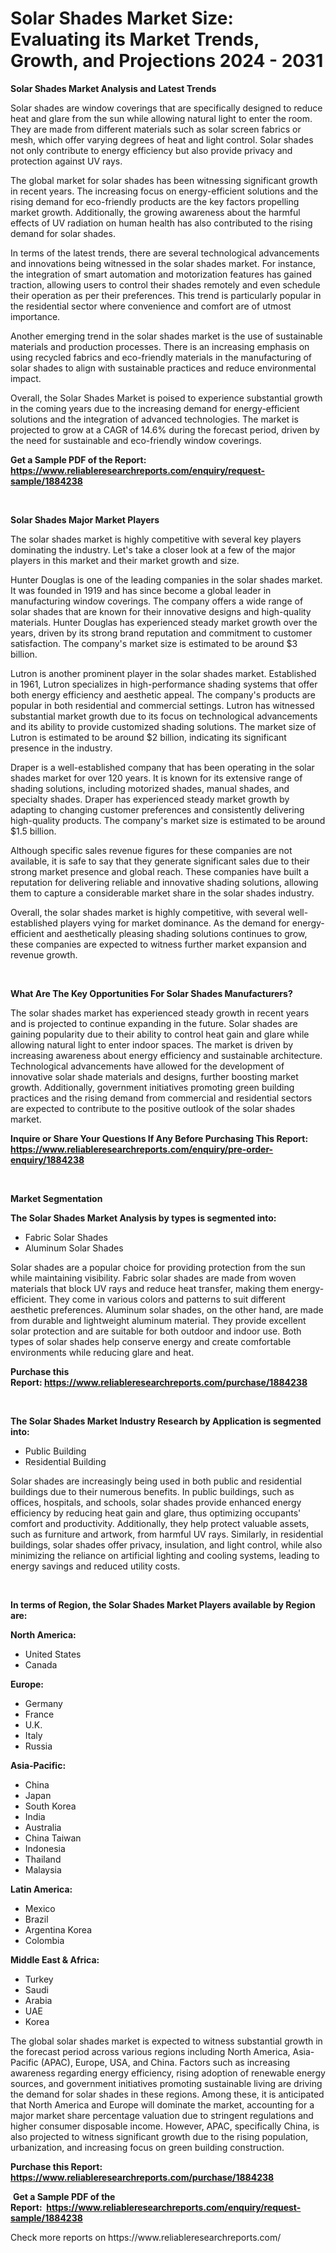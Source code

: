 <p><h1>Solar Shades Market Size: Evaluating its Market Trends, Growth, and Projections 2024 - 2031</h1></p><p><strong>Solar Shades Market Analysis and Latest Trends</strong></p>
<p><p>Solar shades are window coverings that are specifically designed to reduce heat and glare from the sun while allowing natural light to enter the room. They are made from different materials such as solar screen fabrics or mesh, which offer varying degrees of heat and light control. Solar shades not only contribute to energy efficiency but also provide privacy and protection against UV rays.</p><p>The global market for solar shades has been witnessing significant growth in recent years. The increasing focus on energy-efficient solutions and the rising demand for eco-friendly products are the key factors propelling market growth. Additionally, the growing awareness about the harmful effects of UV radiation on human health has also contributed to the rising demand for solar shades.</p><p>In terms of the latest trends, there are several technological advancements and innovations being witnessed in the solar shades market. For instance, the integration of smart automation and motorization features has gained traction, allowing users to control their shades remotely and even schedule their operation as per their preferences. This trend is particularly popular in the residential sector where convenience and comfort are of utmost importance.</p><p>Another emerging trend in the solar shades market is the use of sustainable materials and production processes. There is an increasing emphasis on using recycled fabrics and eco-friendly materials in the manufacturing of solar shades to align with sustainable practices and reduce environmental impact.</p><p>Overall, the Solar Shades Market is poised to experience substantial growth in the coming years due to the increasing demand for energy-efficient solutions and the integration of advanced technologies. The market is projected to grow at a CAGR of 14.6% during the forecast period, driven by the need for sustainable and eco-friendly window coverings.</p></p>
<p><strong>Get a Sample PDF of the Report:&nbsp; <a href="https://www.reliableresearchreports.com/enquiry/request-sample/1884238">https://www.reliableresearchreports.com/enquiry/request-sample/1884238</a></strong></p>
<p>&nbsp;</p>
<p><strong>Solar Shades Major Market Players</strong></p>
<p><p>The solar shades market is highly competitive with several key players dominating the industry. Let's take a closer look at a few of the major players in this market and their market growth and size.</p><p>Hunter Douglas is one of the leading companies in the solar shades market. It was founded in 1919 and has since become a global leader in manufacturing window coverings. The company offers a wide range of solar shades that are known for their innovative designs and high-quality materials. Hunter Douglas has experienced steady market growth over the years, driven by its strong brand reputation and commitment to customer satisfaction. The company's market size is estimated to be around $3 billion.</p><p>Lutron is another prominent player in the solar shades market. Established in 1961, Lutron specializes in high-performance shading systems that offer both energy efficiency and aesthetic appeal. The company's products are popular in both residential and commercial settings. Lutron has witnessed substantial market growth due to its focus on technological advancements and its ability to provide customized shading solutions. The market size of Lutron is estimated to be around $2 billion, indicating its significant presence in the industry.</p><p>Draper is a well-established company that has been operating in the solar shades market for over 120 years. It is known for its extensive range of shading solutions, including motorized shades, manual shades, and specialty shades. Draper has experienced steady market growth by adapting to changing customer preferences and consistently delivering high-quality products. The company's market size is estimated to be around $1.5 billion.</p><p>Although specific sales revenue figures for these companies are not available, it is safe to say that they generate significant sales due to their strong market presence and global reach. These companies have built a reputation for delivering reliable and innovative shading solutions, allowing them to capture a considerable market share in the solar shades industry.</p><p>Overall, the solar shades market is highly competitive, with several well-established players vying for market dominance. As the demand for energy-efficient and aesthetically pleasing shading solutions continues to grow, these companies are expected to witness further market expansion and revenue growth.</p></p>
<p>&nbsp;</p>
<p><strong>What Are The Key Opportunities For Solar Shades Manufacturers?</strong></p>
<p><p>The solar shades market has experienced steady growth in recent years and is projected to continue expanding in the future. Solar shades are gaining popularity due to their ability to control heat gain and glare while allowing natural light to enter indoor spaces. The market is driven by increasing awareness about energy efficiency and sustainable architecture. Technological advancements have allowed for the development of innovative solar shade materials and designs, further boosting market growth. Additionally, government initiatives promoting green building practices and the rising demand from commercial and residential sectors are expected to contribute to the positive outlook of the solar shades market.</p></p>
<p><strong>Inquire or Share Your Questions If Any Before Purchasing This Report: <a href="https://www.reliableresearchreports.com/enquiry/pre-order-enquiry/1884238">https://www.reliableresearchreports.com/enquiry/pre-order-enquiry/1884238</a></strong></p>
<p>&nbsp;</p>
<p><strong>Market Segmentation</strong></p>
<p><strong>The Solar Shades Market Analysis by types is segmented into:</strong></p>
<p><ul><li>Fabric Solar Shades</li><li>Aluminum Solar Shades</li></ul></p>
<p><p>Solar shades are a popular choice for providing protection from the sun while maintaining visibility. Fabric solar shades are made from woven materials that block UV rays and reduce heat transfer, making them energy-efficient. They come in various colors and patterns to suit different aesthetic preferences. Aluminum solar shades, on the other hand, are made from durable and lightweight aluminum material. They provide excellent solar protection and are suitable for both outdoor and indoor use. Both types of solar shades help conserve energy and create comfortable environments while reducing glare and heat.</p></p>
<p><strong>Purchase this Report:&nbsp;<a href="https://www.reliableresearchreports.com/purchase/1884238">https://www.reliableresearchreports.com/purchase/1884238</a></strong></p>
<p>&nbsp;</p>
<p><strong>The Solar Shades Market Industry Research by Application is segmented into:</strong></p>
<p><ul><li>Public Building</li><li>Residential Building</li></ul></p>
<p><p>Solar shades are increasingly being used in both public and residential buildings due to their numerous benefits. In public buildings, such as offices, hospitals, and schools, solar shades provide enhanced energy efficiency by reducing heat gain and glare, thus optimizing occupants' comfort and productivity. Additionally, they help protect valuable assets, such as furniture and artwork, from harmful UV rays. Similarly, in residential buildings, solar shades offer privacy, insulation, and light control, while also minimizing the reliance on artificial lighting and cooling systems, leading to energy savings and reduced utility costs.</p></p>
<p>&nbsp;</p>
<p><strong>In terms of Region, the Solar Shades Market Players available by Region are:</strong></p>
<p>
    <p> <strong> North America: </strong>
        <ul>
            <li>United States</li>
            <li>Canada</li>
        </ul>
        </p> 
    <p> <strong> Europe: </strong>
        <ul>
            <li>Germany</li>
            <li>France</li>
            <li>U.K.</li>
            <li>Italy</li>
            <li>Russia</li>
        </ul>
        </p> 
    <p> <strong> Asia-Pacific: </strong>
        <ul>
            <li>China</li>
            <li>Japan</li>
            <li>South Korea</li>
            <li>India</li>
            <li>Australia</li>
            <li>China Taiwan</li>
            <li>Indonesia</li>
            <li>Thailand</li>
            <li>Malaysia</li>
        </ul>
        </p> 
    <p> <strong> Latin America: </strong>
        <ul>
            <li>Mexico</li>
            <li>Brazil</li>
            <li>Argentina Korea</li>
            <li>Colombia</li>
        </ul>
        </p> 
    <p> <strong> Middle East & Africa: </strong>
        <ul>
            <li>Turkey</li>
            <li>Saudi</li>
            <li>Arabia</li>
            <li>UAE</li>
            <li>Korea</li>
        </ul>
    </p>
    </p>
<p><p>The global solar shades market is expected to witness substantial growth in the forecast period across various regions including North America, Asia-Pacific (APAC), Europe, USA, and China. Factors such as increasing awareness regarding energy efficiency, rising adoption of renewable energy sources, and government initiatives promoting sustainable living are driving the demand for solar shades in these regions. Among these, it is anticipated that North America and Europe will dominate the market, accounting for a major market share percentage valuation due to stringent regulations and higher consumer disposable income. However, APAC, specifically China, is also projected to witness significant growth due to the rising population, urbanization, and increasing focus on green building construction.</p></p>
<p><strong>Purchase this Report: <a href="https://www.reliableresearchreports.com/purchase/1884238">https://www.reliableresearchreports.com/purchase/1884238</a></strong></p>
<p>&nbsp;<strong>Get a Sample PDF of the Report:&nbsp;&nbsp;<a href="https://www.reliableresearchreports.com/enquiry/request-sample/1884238">https://www.reliableresearchreports.com/enquiry/request-sample/1884238</a></strong></p>
<p><strong></strong></p>
<p>Check more reports on https://www.reliableresearchreports.com/</p>